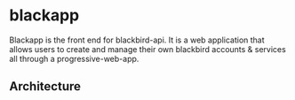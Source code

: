 # blackapp

Blackapp is the front end for blackbird-api. It is a web application that allows users to create and manage their own blackbird accounts & services all through a progressive-web-app.


## Architecture
